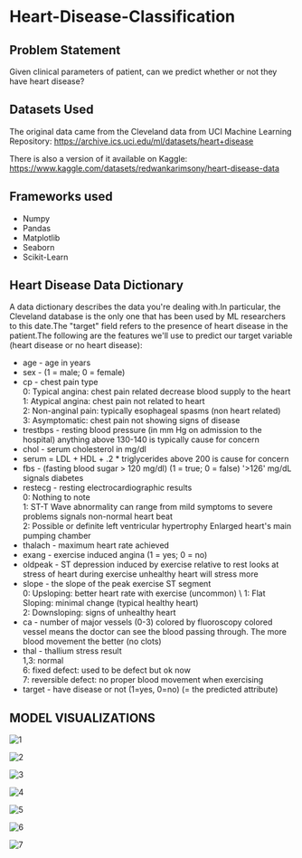 # Heart-Disease-Classification
## Problem Statement
Given clinical parameters of patient, can we predict whether or not they have heart disease? 

## Datasets Used

The original data came from the Cleveland data from UCI Machine Learning Repository: https://archive.ics.uci.edu/ml/datasets/heart+disease

There is also a version of it available on Kaggle: https://www.kaggle.com/datasets/redwankarimsony/heart-disease-data

## Frameworks used
* Numpy 
* Pandas
* Matplotlib
* Seaborn
* Scikit-Learn

## Heart Disease Data Dictionary
A data dictionary describes the data you're dealing with.In particular, the Cleveland database is the only one that has been used by ML researchers to this date.The "target" field refers to the presence of heart disease in the patient.The following are the features we'll use to predict our target variable (heart disease or no heart disease):

* age - age in years
* sex - (1 = male; 0 = female)
* cp - chest pain type \
        0: Typical angina: chest pain related decrease blood supply to the heart \
        1: Atypical angina: chest pain not related to heart \
        2: Non-anginal pain: typically esophageal spasms (non heart related) \
        3: Asymptomatic: chest pain not showing signs of disease
* trestbps - resting blood pressure (in mm Hg on admission to the hospital) anything above 130-140 is typically cause for concern
* chol - serum cholesterol in mg/dl
* serum = LDL + HDL + .2 * triglycerides above 200 is cause for concern
* fbs - (fasting blood sugar > 120 mg/dl) (1 = true; 0 = false) '>126' mg/dL signals diabetes
* restecg - resting electrocardiographic results \
         0: Nothing to note \
         1: ST-T Wave abnormality can range from mild symptoms to severe problems signals non-normal heart beat \
         2: Possible or definite left ventricular hypertrophy Enlarged heart's main pumping chamber
* thalach - maximum heart rate achieved
* exang - exercise induced angina (1 = yes; 0 = no)
* oldpeak - ST depression induced by exercise relative to rest looks at stress of heart during exercise unhealthy heart will stress more
* slope - the slope of the peak exercise ST segment \
         0: Upsloping: better heart rate with exercise (uncommon) \ 
         1: Flat Sloping: minimal change (typical healthy heart) \
         2: Downsloping: signs of unhealthy heart
* ca - number of major vessels (0-3) colored by fluoroscopy colored vessel means the doctor can see the blood passing through. The more blood movement the better (no clots)
* thal - thallium stress result \
          1,3: normal \
          6: fixed defect: used to be defect but ok now\
          7: reversible defect: no proper blood movement when exercising
* target - have disease or not (1=yes, 0=no) (= the predicted attribute)

## MODEL VISUALIZATIONS




![1](https://user-images.githubusercontent.com/101040910/182018121-f2f6c19f-76b4-4a01-b727-36aad0334b5a.JPG)

![2](https://user-images.githubusercontent.com/101040910/182018124-f5a81fd0-07c3-49f4-aed0-024ed06386ef.JPG)

![3](https://user-images.githubusercontent.com/101040910/182018130-b378df1f-6dd2-406e-b833-35ec3f2e886f.JPG)

![4](https://user-images.githubusercontent.com/101040910/182018133-3d50be9c-f71f-4321-b242-ef614bbde1c8.JPG)

![5](https://user-images.githubusercontent.com/101040910/182018140-130f3a9b-e0f4-4aa8-958f-1428a43f454f.JPG)

![6](https://user-images.githubusercontent.com/101040910/182018141-ede219c7-1426-4845-a748-2eed4e930884.JPG)

![7](https://user-images.githubusercontent.com/101040910/182018144-39f84e9b-8a7e-40da-b68b-c9c53a084113.JPG)
